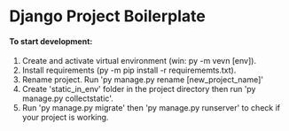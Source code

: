 # Django Project Boilerplate

#### To start development:
1. Create and activate virtual environment (win: py -m vevn [env]).
2. Install requirements (py -m pip install -r requirememts.txt).
3. Rename project. Run 'py manage.py rename [new_project_name]'
4. Create 'static_in_env' folder in the project directory then run 'py manage.py collectstatic'.
5. Run 'py manage.py migrate' then 'py manage.py runserver' to check if your project is working.
